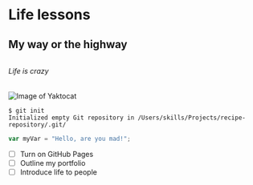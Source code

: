 # <h1> Life lessons
## <h2> My way or the highway
###### <h6> Life is crazy

![Image of Yaktocat](https://octodex.github.com/images/yaktocat.png)


```
$ git init
Initialized empty Git repository in /Users/skills/Projects/recipe-repository/.git/
```

``` javascript
var myVar = "Hello, are you mad!";
```


- [ ] Turn on GitHub Pages
- [ ] Outline my portfolio
- [ ] Introduce life to people
